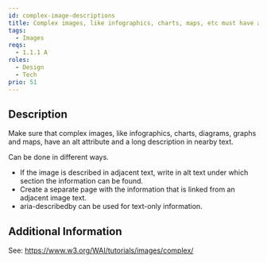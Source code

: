 ```yaml
---
id: complex-image-descriptions
title: Complex images, like infographics, charts, maps, etc must have an alt text and long description
tags:
  - Images
reqs:
  - 1.1.1 A
roles:
  - Design
  - Tech
prio: 51
---
```


## Description

Make sure that complex images, like infographics, charts, diagrams, graphs and maps, have an alt attribute and a long description in nearby text.

Can be done in different ways.

- If the image is described in adjacent text, write in alt text under which section the information can be found.
- Create a separate page with the information that is linked from an adjacent image text.
- aria-describedby can be used for text-only information.

## Additional Information

See: https://www.w3.org/WAI/tutorials/images/complex/
